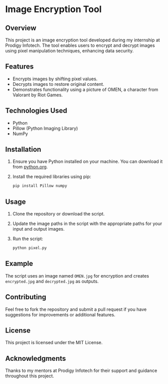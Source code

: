 # Image Encryption Tool

## Overview

This project is an image encryption tool developed during my internship at Prodigy Infotech. The tool enables users to encrypt and decrypt images using pixel manipulation techniques, enhancing data security.

## Features

- Encrypts images by shifting pixel values.
- Decrypts images to restore original content.
- Demonstrates functionality using a picture of OMEN, a character from Valorant by Riot Games.

## Technologies Used

- Python
- Pillow (Python Imaging Library)
- NumPy

## Installation

1. Ensure you have Python installed on your machine. You can download it from [python.org](https://www.python.org/downloads/).
2. Install the required libraries using pip:

   ```bash
   pip install Pillow numpy
   ```

## Usage

1. Clone the repository or download the script.
2. Update the image paths in the script with the appropriate paths for your input and output images.
3. Run the script:

   ```bash
   python pixel.py
   ```

## Example

The script uses an image named `OMEN.jpg` for encryption and creates `encrypted.jpg` and `decrypted.jpg` as outputs.

## Contributing

Feel free to fork the repository and submit a pull request if you have suggestions for improvements or additional features.

## License

This project is licensed under the MIT License.

## Acknowledgments

Thanks to my mentors at Prodigy Infotech for their support and guidance throughout this project.
